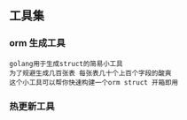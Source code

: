 ## 工具集

### orm 生成工具
```
golang用于生成struct的简易小工具
为了规避生成几百张表 每张表几十个上百个字段的酸爽
这个小工具可以帮你快速构建一个orm struct 开箱即用
```


### 热更新工具
